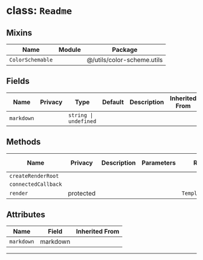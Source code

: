 # class: `Readme`

## Mixins

| Name             | Module | Package                    |
| ---------------- | ------ | -------------------------- |
| `ColorSchemable` |        | @/utils/color-scheme.utils |

## Fields

| Name       | Privacy | Type                  | Default | Description | Inherited From |
| ---------- | ------- | --------------------- | ------- | ----------- | -------------- |
| `markdown` |         | `string \| undefined` |         |             |                |

## Methods

| Name                | Privacy   | Description | Parameters | Return           | Inherited From |
| ------------------- | --------- | ----------- | ---------- | ---------------- | -------------- |
| `createRenderRoot`  |           |             |            |                  |                |
| `connectedCallback` |           |             |            |                  |                |
| `render`            | protected |             |            | `TemplateResult` |                |

## Attributes

| Name       | Field    | Inherited From |
| ---------- | -------- | -------------- |
| `markdown` | markdown |                |

<hr/>
